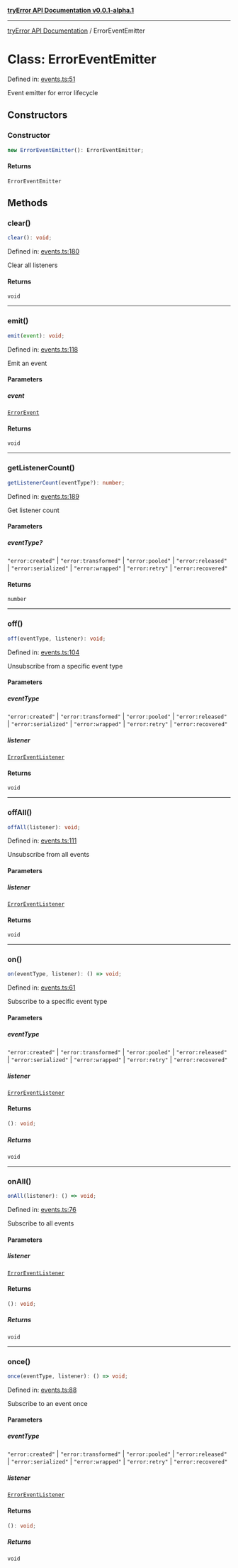 [**tryError API Documentation v0.0.1-alpha.1**](../index.md)

***

[tryError API Documentation](../index.md) / ErrorEventEmitter

# Class: ErrorEventEmitter

Defined in: [events.ts:51](https://github.com/oconnorjohnson/tryError/blob/e3ae0308069a4fba073f4543d527ad76373db795/src/events.ts#L51)

Event emitter for error lifecycle

## Constructors

### Constructor

```ts
new ErrorEventEmitter(): ErrorEventEmitter;
```

#### Returns

`ErrorEventEmitter`

## Methods

### clear()

```ts
clear(): void;
```

Defined in: [events.ts:180](https://github.com/oconnorjohnson/tryError/blob/e3ae0308069a4fba073f4543d527ad76373db795/src/events.ts#L180)

Clear all listeners

#### Returns

`void`

***

### emit()

```ts
emit(event): void;
```

Defined in: [events.ts:118](https://github.com/oconnorjohnson/tryError/blob/e3ae0308069a4fba073f4543d527ad76373db795/src/events.ts#L118)

Emit an event

#### Parameters

##### event

[`ErrorEvent`](../type-aliases/ErrorEvent.md)

#### Returns

`void`

***

### getListenerCount()

```ts
getListenerCount(eventType?): number;
```

Defined in: [events.ts:189](https://github.com/oconnorjohnson/tryError/blob/e3ae0308069a4fba073f4543d527ad76373db795/src/events.ts#L189)

Get listener count

#### Parameters

##### eventType?

`"error:created"` | `"error:transformed"` | `"error:pooled"` | `"error:released"` | `"error:serialized"` | `"error:wrapped"` | `"error:retry"` | `"error:recovered"`

#### Returns

`number`

***

### off()

```ts
off(eventType, listener): void;
```

Defined in: [events.ts:104](https://github.com/oconnorjohnson/tryError/blob/e3ae0308069a4fba073f4543d527ad76373db795/src/events.ts#L104)

Unsubscribe from a specific event type

#### Parameters

##### eventType

`"error:created"` | `"error:transformed"` | `"error:pooled"` | `"error:released"` | `"error:serialized"` | `"error:wrapped"` | `"error:retry"` | `"error:recovered"`

##### listener

[`ErrorEventListener`](../type-aliases/ErrorEventListener.md)

#### Returns

`void`

***

### offAll()

```ts
offAll(listener): void;
```

Defined in: [events.ts:111](https://github.com/oconnorjohnson/tryError/blob/e3ae0308069a4fba073f4543d527ad76373db795/src/events.ts#L111)

Unsubscribe from all events

#### Parameters

##### listener

[`ErrorEventListener`](../type-aliases/ErrorEventListener.md)

#### Returns

`void`

***

### on()

```ts
on(eventType, listener): () => void;
```

Defined in: [events.ts:61](https://github.com/oconnorjohnson/tryError/blob/e3ae0308069a4fba073f4543d527ad76373db795/src/events.ts#L61)

Subscribe to a specific event type

#### Parameters

##### eventType

`"error:created"` | `"error:transformed"` | `"error:pooled"` | `"error:released"` | `"error:serialized"` | `"error:wrapped"` | `"error:retry"` | `"error:recovered"`

##### listener

[`ErrorEventListener`](../type-aliases/ErrorEventListener.md)

#### Returns

```ts
(): void;
```

##### Returns

`void`

***

### onAll()

```ts
onAll(listener): () => void;
```

Defined in: [events.ts:76](https://github.com/oconnorjohnson/tryError/blob/e3ae0308069a4fba073f4543d527ad76373db795/src/events.ts#L76)

Subscribe to all events

#### Parameters

##### listener

[`ErrorEventListener`](../type-aliases/ErrorEventListener.md)

#### Returns

```ts
(): void;
```

##### Returns

`void`

***

### once()

```ts
once(eventType, listener): () => void;
```

Defined in: [events.ts:88](https://github.com/oconnorjohnson/tryError/blob/e3ae0308069a4fba073f4543d527ad76373db795/src/events.ts#L88)

Subscribe to an event once

#### Parameters

##### eventType

`"error:created"` | `"error:transformed"` | `"error:pooled"` | `"error:released"` | `"error:serialized"` | `"error:wrapped"` | `"error:retry"` | `"error:recovered"`

##### listener

[`ErrorEventListener`](../type-aliases/ErrorEventListener.md)

#### Returns

```ts
(): void;
```

##### Returns

`void`
